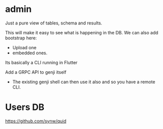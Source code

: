 # admin

Just a pure view of tables, schema and results.

This will make it easy to see what is happening in the DB.
We can also add bootstrap here:
- Upload one
- embedded ones.

Its basically a CLI running in Flutter

Add a GRPC API to genji itself
- The existing genji shell can then use it also and so you have a remote CLI.



# Users DB

https://github.com/synw/quid

